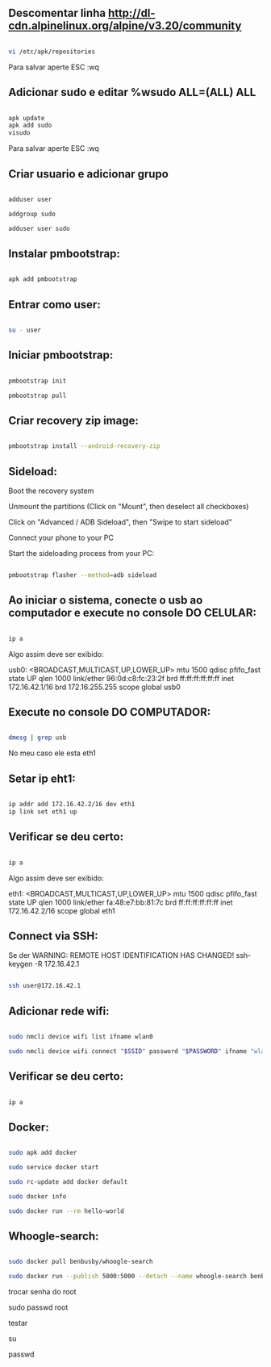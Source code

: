 
## Descomentar linha http://dl-cdn.alpinelinux.org/alpine/v3.20/community

```bash

vi /etc/apk/repositories

```

Para salvar aperte ESC :wq

## Adicionar sudo e editar %wsudo ALL=(ALL) ALL

```bash

apk update
apk add sudo
visudo

```

Para salvar aperte ESC :wq

## Criar usuario e adicionar grupo

```bash

adduser user

addgroup sudo

adduser user sudo

```

## Instalar pmbootstrap:

```bash

apk add pmbootstrap

```

## Entrar como user:

```bash

su - user

```

## Iniciar pmbootstrap:

```bash

pmbootstrap init

pmbootstrap pull

```

## Criar recovery zip image:

```bash

pmbootstrap install --android-recovery-zip

```

## Sideload:

Boot the recovery system

Unmount the partitions (Click on "Mount", then deselect all checkboxes)

Click on "Advanced / ADB Sideload", then "Swipe to start sideload"

Connect your phone to your PC

Start the sideloading process from your PC:

```bash

pmbootstrap flasher --method=adb sideload

```

## Ao iniciar o sistema, conecte o usb ao computador e execute no console DO CELULAR:

```bash

ip a

```

Algo assim deve ser exibido:

usb0: <BROADCAST,MULTICAST,UP,LOWER_UP> mtu 1500 qdisc pfifo_fast state UP qlen 1000
    link/ether 96:0d:c8:fc:23:2f brd ff:ff:ff:ff:ff:ff
    inet 172.16.42.1/16 brd 172.16.255.255 scope global usb0

## Execute no console DO COMPUTADOR:

```bash

dmesg | grep usb

```

No meu caso ele esta eth1

## Setar ip eht1:

```bash

ip addr add 172.16.42.2/16 dev eth1
ip link set eth1 up

```

## Verificar se deu certo:

```bash

ip a

```

Algo assim deve ser exibido:

eth1: <BROADCAST,MULTICAST,UP,LOWER_UP> mtu 1500 qdisc pfifo_fast state UP qlen 1000
    link/ether fa:48:e7:bb:81:7c brd ff:ff:ff:ff:ff:ff
    inet 172.16.42.2/16 scope global eth1

## Connect via SSH:

Se der WARNING: REMOTE HOST IDENTIFICATION HAS CHANGED! ssh-keygen -R 172.16.42.1

```bash

ssh user@172.16.42.1

```

## Adicionar rede wifi:

```bash

sudo nmcli device wifi list ifname wlan0

sudo nmcli device wifi connect "$SSID" password "$PASSWORD" ifname "wlan0"

```

## Verificar se deu certo:

```bash

ip a

```

## Docker:

```bash

sudo apk add docker

sudo service docker start

sudo rc-update add docker default

sudo docker info

sudo docker run --rm hello-world

```

## Whoogle-search:

```bash

sudo docker pull benbusby/whoogle-search

sudo docker run --publish 5000:5000 --detach --name whoogle-search benbusby/whoogle-search:latest

```


trocar senha do root

sudo passwd root

testar

su

passwd
